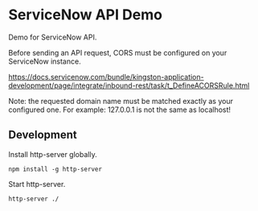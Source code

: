 # ServiceNow API Demo

Demo for ServiceNow API.

Before sending an API request, CORS must be configured on your ServiceNow instance.

https://docs.servicenow.com/bundle/kingston-application-development/page/integrate/inbound-rest/task/t_DefineACORSRule.html

Note: the requested domain name must be matched exactly as your configured one. For example: 127.0.0.1 is not the same as localhost!

## Development

Install http-server globally.

    npm install -g http-server

Start http-server.

    http-server ./
